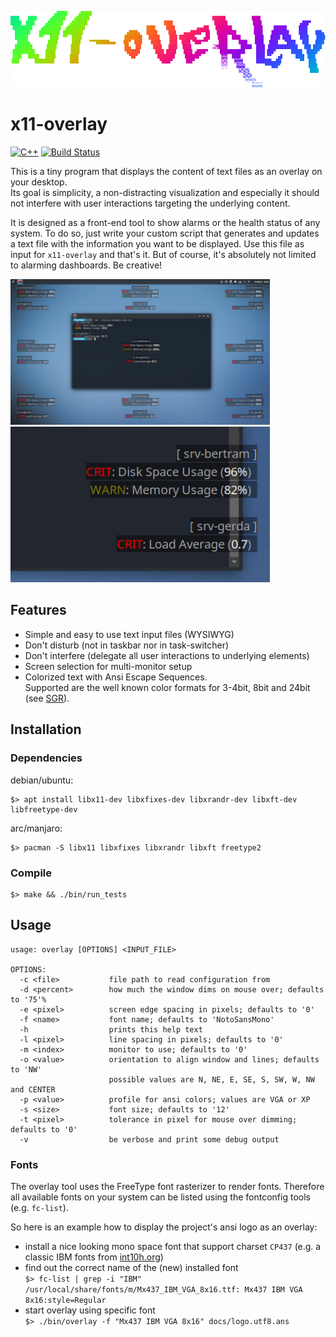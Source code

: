 [![logo](./docs/logo.png)](#)

# x11-overlay

[![C++](https://img.shields.io/badge/C++-Solutions-blue.svg?logo=c%2B%2B)](#)
[![Build Status](https://img.shields.io/github/actions/workflow/status/ftorkler/x11-overlay/build.yml?branch=main&logo=github)](#)

This is a tiny program that displays the content of text files as an overlay on your desktop.  
Its goal is simplicity, a non-distracting visualization and especially it should not interfere with user interactions targeting the underlying content.

It is designed as a front-end tool to show alarms or the health status of any system. To do so, just write your custom script that generates and updates a text file with the information you want to be displayed. Use this file as input for `x11-overlay` and that's it.
But of course, it's absolutely not limited to alarming dashboards. Be creative! 

<p float="left">
  <a href="https://github.com/ftorkler/x11-overlay/raw/main/docs/scrsht-01-orientations.png"><img src="./docs/scrsht-01-orientations-prv.png" width="415" /></a>
  <a href="#"><img src="./docs/scrsht-02-dimming.gif" width="415" /></a>
</p>

## Features

* Simple and easy to use text input files (WYSIWYG)
* Don't disturb (not in taskbar nor in task-switcher)
* Don't interfere (delegate all user interactions to underlying elements)
* Screen selection for multi-monitor setup
* Colorized text with Ansi Escape Sequences.  
Supported are the well known color formats for 3-4bit, 8bit and 24bit (see [SGR](https://en.wikipedia.org/wiki/ANSI_escape_code#SGR_(Select_Graphic_Rendition)_parameters "Select_Graphic_Rendition")).

## Installation

### Dependencies

debian/ubuntu:

```
$> apt install libx11-dev libxfixes-dev libxrandr-dev libxft-dev libfreetype-dev
```

arc/manjaro:

```
$> pacman -S libx11 libxfixes libxrandr libxft freetype2
```

### Compile

```
$> make && ./bin/run_tests
```

## Usage

```
usage: overlay [OPTIONS] <INPUT_FILE>

OPTIONS:
  -c <file>           file path to read configuration from
  -d <percent>        how much the window dims on mouse over; defaults to '75'%
  -e <pixel>          screen edge spacing in pixels; defaults to '0'
  -f <name>           font name; defaults to 'NotoSansMono'
  -h                  prints this help text
  -l <pixel>          line spacing in pixels; defaults to '0'
  -m <index>          monitor to use; defaults to '0'
  -o <value>          orientation to align window and lines; defaults to 'NW'
                      possible values are N, NE, E, SE, S, SW, W, NW and CENTER
  -p <value>          profile for ansi colors; values are VGA or XP
  -s <size>           font size; defaults to '12'
  -t <pixel>          tolerance in pixel for mouse over dimming; defaults to '0'
  -v                  be verbose and print some debug output
```

### Fonts

The overlay tool uses the FreeType font rasterizer to render fonts. Therefore all available fonts on your system can be listed using the fontconfig tools (e.g. `fc-list`).  

So here is an example how to display the project's ansi logo as an overlay:
* install a nice looking mono space font that support charset `CP437` (e.g. a classic IBM fonts from [int10h.org](https://int10h.org/oldschool-pc-fonts/fontlist/?1))
* find out the correct name of the (new) installed font  
`$> fc-list | grep -i "IBM"`  
`/usr/local/share/fonts/m/Mx437_IBM_VGA_8x16.ttf: Mx437 IBM VGA 8x16:style=Regular`
* start overlay using specific font  
`$> ./bin/overlay -f "Mx437 IBM VGA 8x16" docs/logo.utf8.ans`
